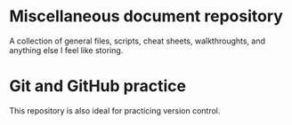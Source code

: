 # Miscellaneous document repository
A collection of general files, scripts, cheat sheets, walkthroughts, and anything else I feel like storing.

# Git and GitHub practice
This repository is also ideal for practicing version control.
